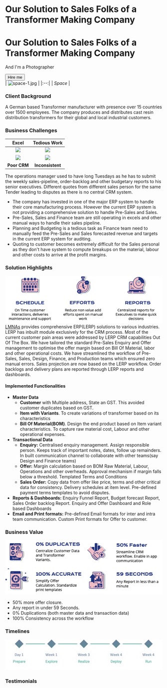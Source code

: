 
# Our Solution to Sales Folks of a Transformer Making Company
<div class="hero-image">  
<div class="hero-text">  
<h1>Our Solution to Sales Folks of a Transformer Making Company</h1>  
<p>And I'm a Photographer</p>  
<button>Hire me</button>  
</div>  
</div>
<style>
body, html {  
height:  100%;  
}  
  
 
.hero-image {  
(photographer.jpg). This will make the text easier to read */  
background-image:  linear-gradient(rgba(0, 0, 0, 0.5), rgba(0, 0, 0, 0.5)), url("photographer.jpg");  
  

height:  50%;  
  

background-position:  center;  
background-repeat:  no-repeat;  
background-size:  cover;  
position:  relative;  
}  
  
 
.hero-text {  
text-align:  center;  
position:  absolute;  
top:  50%;  
left:  50%;  
transform:  translate(-50%, -50%);  
color:  white;  
}
</style>
| ![space-1.jpg](http://www.storywarren.com/wp-content/uploads/2016/09/space-1.jpg) | 
|:--:| 
| *Space* |
### Client Background
A German based Transformer manufacturer with presence over 15 countries over 1500 employees. The company produces and distributes cast resin distribution transformers for their global and local industrial customers. 
### Business Challenges
Excel             |  Tedious Work
:-------------------------:|:-------------------------:|
<img src="https://cdn-icons-png.flaticon.com/512/888/888850.png" width="200"/>|  <img src="https://cdn-icons-png.flaticon.com/512/3107/3107793.png"  width="200"/> |
<img src="https://img-premium.flaticon.com/png/512/4176/premium/4176976.png?token=exp=1632582905~hmac=0bbd0c290006aed48934baf9c0434b5b" width="200"/>|  <img src="https://cdn-icons-png.flaticon.com/512/1642/1642359.png"  width="200"/> |
**Poor CRM**             |  **Inconsistent**

The operations manager used to have long Tuesdays as he has to submit the weekly sales-pipeline, order-backlog and other budgetary reports to his senior executives.
Different quotes from different sales person for the same Tender leading to disputes as there is no central CRM system.
 - The company has invested in one of the major ERP system to handle their  core manufacturing process. However the current ERP system is not providing a comprehensive solution to handle Pre-Sales and Sales. 
 - Pre-Sales, Sales and Finance team are still operating in excels and other manual ways to handle their sales pipeline.
 - Planning and Budgeting is a tedious task as Finance team need to manually feed the Pre-Sales and Sales forecasted revenue and targets in the current ERP system for auditing. 
 - Quoting to customer becomes extremely difficult for the Sales personal as they don't have system to compute breakups on the material, labour and other costs to arrive at the profit margins.

### Solution Highlights
![enter image description here](https://github.com/lmnaslimited/marketing/blob/week35/linkedin/post/week35/assets/SGB%20Requirements.png?raw=true)
[LMNAs](https://lmnas.com) provides comprehensive ERP(LERP) solutions to various industries. LERP has inbuilt module exclusively for the CRM process. Most of the current customer pain areas were addressed by LERP CRM capabilities Out Of The Box.
We have tailored the standard Pre-Sales Enquiry and Offer management to optimise the offer margin based on Bill Of Material, labor and other operational costs.
We have streamlined the workflow of Pre-Sales, Sales, Design, Finance, and Production teams which ensured zero manual errors. Sales projection are now  based on the LERP workflow. Order backlogs and delivery plans are reported through LERP reports and dashboards.
#### Implemented Functionalities

 - **Master Data**
	 - **Customer** with Multiple address, State an GST. This avoided customer duplicates based on GST.
	 - **Item with Variants**. To create variations of transformer based on its characteristics
	 - **Bill Of Material(BOM)**. Design the end product based on Item variant characteristics. To capture raw material cost, Labour and other operational expenses. 
 - **Transactional Data**
	 - **Enquiry:** Centralised enquiry management. Assign responsible person. Keeps track of important notes, dates, follow up remainders. In built communication channel to collaborate with other teams(say Design and Finance teams)
	 - **Offer:** Margin calculation based on BOM Raw Material, Labour, Operations and other overheads. Approval mechanism if margin falls below a threshold. Templated Terms and Conditions
	 - **Sales Order:** Copy data from offer like price, terms and other critical data for consistency. Delivery schedules at item level. Pre-defined payment terms templates to avoid disputes.
 - **Reports & Dashboards:** Enquiry Funnel Report, Budget forecast Report, Sales Order backlog Report. Enquiry and Offer Dashboard and Role based Dashboards
 - **Email and Print formats:** Pre-defined Email formats for inter and intra team communication. Custom Print formats for Offer to customer.

### Business Value
![enter image description here](https://github.com/lmnaslimited/marketing/blob/week35/linkedin/post/week35/assets/SGB%20Business%20value.png?raw=true)
 - 50% more offer closure. 
 - Any report in under 59 Seconds. 
 - 0% Duplications (both master data and transaction data) 
 - 100% Consistency across the workflow
### Timelines
![enter image description here](https://github.com/lmnaslimited/marketing/blob/week35/linkedin/post/week35/assets/project-timings.png?raw=true)

### Testimonials


<!--stackedit_data:
eyJoaXN0b3J5IjpbLTEwNTY2NjkxNiwtMTMxNjQ5NDYwMiwtNz
I5MzMwMDEsMjA2NjgxNDU0NiwxOTUxNzY2NTcwLC0yMDQyNzg3
MzM2LC0xNTEyNzc5NzY2LDY1MjQyMTg0OSwtMTYxMzM2Nzk2Ny
wtNjk4MjU2NTgzLC0xNzg4NzIwNTM3LC0xOTg3NTE3MTk1LDE3
ODMxNzY4MSwtMTIxMjEyNzY0MSwxMDQ3MDg0MTMxLC0zMzI4Mz
cyNzgsLTgwODc5MjkzNywtOTc2MzUxNzY3LDE5NTAyNjI1OTAs
MTc3OTk1MjY5NF19
-->